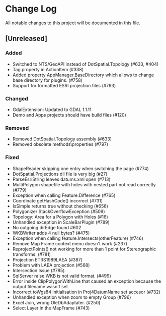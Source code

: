 # Change Log
All notable changes to this project will be documented in this file.

## [Unreleased]
### Added
- Switched to NTS/GeoAPI instead of DotSpatial.Topology (#633, #404) 
- Tag property in ActionItem (#338)
- Added property AppManager.BaseDirectory which allows to change base directory for plugins. (#758)
- Support for formatted ESRI projection files (#793)

### Changed
- GdalExtension: Updated to GDAL 1.1.11
- Demo and Apps projects should have build files (#120)

### Removed
- Removed DotSpatial.Topology assembly (#633)
- Removed obsolete methods\properties (#797)

### Fixed
- ShapeReader skipping one entry when switching the page (#774)
- DotSpatial.Projections dll file is very big (#27)
- ParseEsriString leaves datums.xml open (#713)
- MultiPolygon shapefile with holes with nested part not read correctly (#779)
- Exception when calling Feature.Difference (#765)
- Coordinate getHashCode() incorrect (#731)
- IsSimple returns true without checking (#656)
- Polygonizer StackOverflowException (#509)
- Topology: Area for a Polygon with Holes (#16)
- Unhandled exception in ScaleBarPlugin (#789)
- No outgoing dirEdge found #602
- WKBWriter adds 4 null bytes? (#475)
- Exception when calling feature.Intersects(otherFeature) (#746)
- Remove Map Frame context menu doesn't work (#237)
- ReprojectPoints() not working for more than 1 point for Stereographic transforms. (#781)
- Projection ETRS1989LAEA (#387)
- Problem with LAEA projection (#568)
- Intersection Issue (#785) 
- SqlServer raise WKB is not valid format. (#499)
- Error inside ClipPolygonWithLine that caused an exception because the output filename wasn't set
- Incorrect toWgs84 initialisation in Proj4DatumName set accesor (#732)
- Unhandled exception when zoom to empty Group (#796)
- Excel Join, wrong OleDbAdaptater. (#250)
- Select Layer in the MapFrame (#743)